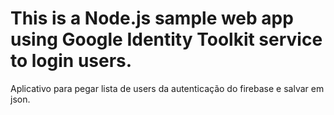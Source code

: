 This is a Node.js sample web app using Google Identity Toolkit service to login users.
=====================

Aplicativo para pegar lista de users da autenticação do firebase e salvar em json.
